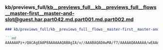 ### kb/previews_full/kb__previews_full__kb__previews_full__flows__master-first__master-and-slot@guest.har.part042.md.part001.md.part002.md

```md
### kb/previews_full/kb__previews_full__flows__master-first__master-and-slot@guest.har.part042.md.part001.md (part 002)

```md
AAAAAAPz+/QACAgEAAP8AAAAAAQABAgIA/v//AAABAQADAwMA/f7/AAAAAQAAAAAA/wEAAAECAQAAAAAA////AP//AAABAQEA
```

```

```
